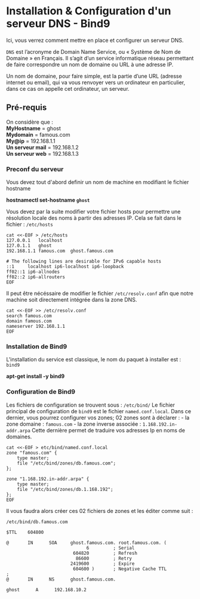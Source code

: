 # Installation & Configuration d'un serveur DNS - Bind9

Ici, vous verrez comment mettre en place et configurer un serveur DNS. 

`DNS` est l’acronyme de Domain Name Service, ou « Système de Nom de Domaine » en Français. Il s’agit d’un service informatique réseau permettant de faire correspondre un nom de domaine ou URL à une adresse IP.

Un nom de domaine, pour faire simple, est la partie d’une URL (adresse internet ou email), qui va vous renvoyer vers un ordinateur en particulier, dans ce cas on appelle cet ordinateur, un serveur.

## Pré-requis

On considère que :  
**MyHostname** = ghost  
**Mydomain** = famous.com  
**My@ip** = 192.168.1.1  
**Un serveur mail** = 192.168.1.2  
**Un serveur web** = 192.168.1.3

### Preconf du serveur
Vous devez tout d'abord definir un nom de machine en modifiant le fichier hostname

**hostnamectl set-hostname `ghost`**

Vous devez par la suite modifier votre fichier hosts pour permettre une résolution locale des noms à partir des adresses IP. 
Cela se fait dans le fichier : `/etc/hosts`

```
cat <<-EOF > /etc/hosts
127.0.0.1	localhost
127.0.1.1	ghost
192.168.1.1	famous.com	ghost.famous.com

# The following lines are desirable for IPv6 capable hosts
::1     localhost ip6-localhost ip6-loopback
ff02::1 ip6-allnodes
ff02::2 ip6-allrouters
EOF
```

Il peut être nécéssaire de modifier le fichier `/etc/resolv.conf` afin que notre machine soit directement intégrée dans la zone DNS.

```
cat <<-EOF >> /etc/resolv.conf
search famous.com
domain famous.com
nameserver 192.168.1.1
EOF
```

### Installation de Bind9

L'installation du service est classique, le nom du paquet à installer est : `bind9` 

**apt-get install -y bind9**

### Configuration de Bind9

Les fichiers de configuration se trouvent sous : `/etc/bind/`
Le fichier principal de configuration de `bind9` est le fichier `named.conf.local`. 
Dans ce dernier, vous pourrez configurer vos zones; 
02 zones sont à déclarer : 
	- la zone domaine : `famous.com`
	- la zone inverse associée : `1.168.192.in-addr.arpa` Cette dernière permet de traduire vos adresses Ip en noms de domaines.

```
cat <<-EOF > etc/bind/named.conf.local
zone "famous.com" {
    type master;
    file "/etc/bind/zones/db.famous.com";
};

zone "1.168.192.in-addr.arpa" {
    type master;
    file "/etc/bind/zones/db.1.168.192"; 
};
EOF
```

Il vous faudra alors créer ces 02 fichiers de zones et les éditer comme suit :

`/etc/bind/db.famous.com`
```
$TTL    604800

@       IN      SOA     ghost.famous.com. root.famous.com. (
                              6         ; Serial
                         604820         ; Refresh
                          86600         ; Retry
                        2419600         ; Expire
                         604600 )       ; Negative Cache TTL
;
@       IN      NS      ghost.famous.com.

ghost      A      192.168.10.2
```


